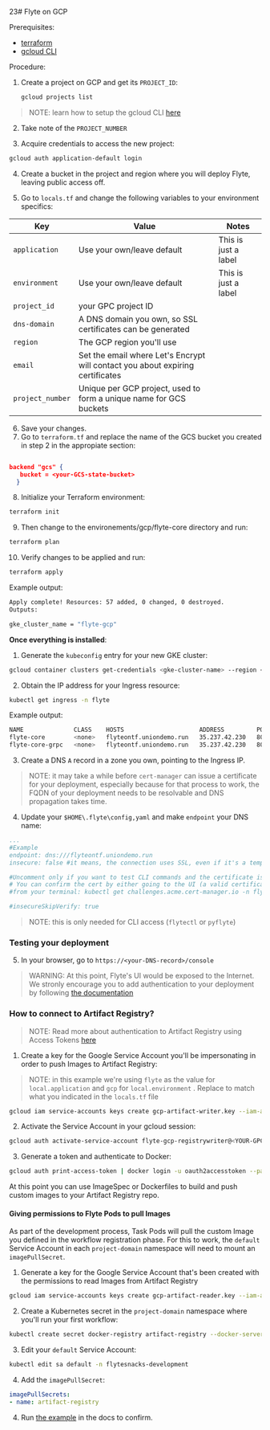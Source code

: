 23# Flyte on GCP

Prerequisites:

- [terraform](https://developer.hashicorp.com/terraform/tutorials/aws-get-started/install-cli#install-terraform)
- [gcloud CLI](https://cloud.google.com/sdk/docs/install)


Procedure:

1. Create a project on GCP and get its `PROJECT_ID`:

    ```bash
    gcloud projects list
    ```
>NOTE: learn how to setup the gcloud CLI [here](https://cloud.google.com/sdk/docs/initializing#initialize_the)

2. Take note of the `PROJECT_NUMBER`

3. Acquire credentials to access the new project:

```bash
gcloud auth application-default login
```

4. Create a bucket in the project and region where you will deploy Flyte, leaving public access off. 

5. Go to `locals.tf` and change the following variables to your environment specifics:

| Key      | Value |Notes |
| ----------- | ----------- |-----|
| `application`      | Use your own/leave default      |    This is just a label  |
| `environment`  | Use your own/leave default    |  This is just a label    |
| `project_id` | your GPC project ID |
`dns-domain` | A DNS domain you own, so SSL certificates can be generated|
|`region` | The GCP region you'll use |
|`email` | Set the email where Let's Encrypt will contact you about expiring certificates||
|`project_number` | Unique per GCP project, used to form a unique name for GCS buckets |

6. Save your changes.
7. Go to `terraform.tf` and replace the name of the GCS bucket you created in step 2 in the appropiate section:

```json

backend "gcs" {
   bucket = <your-GCS-state-bucket> 
  }

```

8. Initialize your Terraform environment:
```bash
terraform init
```
9. Then change to the environements/gcp/flyte-core directory and run:

```bash
terraform plan
```
10. Verify changes to be applied and run:
```bash
terraform apply
```
Example output:
```bash
Apply complete! Resources: 57 added, 0 changed, 0 destroyed.
Outputs:

gke_cluster_name = "flyte-gcp"
```
**Once everything is installed**:

1. Generate the `kubeconfig` entry for your new GKE cluster:

```bash
gcloud container clusters get-credentials <gke-cluster-name> --region <your-GCP-region> --project <your-project_id>
```

2. Obtain the IP address for your Ingress resource:

```bash
kubectl get ingress -n flyte
```

Example output:

```bash
NAME              CLASS    HOSTS                     ADDRESS         PORTS     AGE
flyte-core        <none>   flyteontf.uniondemo.run   35.237.42.230   80, 443   3m1s
flyte-core-grpc   <none>   flyteontf.uniondemo.run   35.237.42.230   80, 443   3m1s
```
3. Create a DNS `A` record in a zone you own, pointing to the Ingress IP.

>NOTE: it may take a while before `cert-manager` can issue a certificate for your deployment, especially because for that process to work,
the FQDN of your deployment needs to be resolvable and DNS propagation takes time. 

4. Update your `$HOME\.flyte\config,yaml` and make `endpoint` your DNS name:
```yaml
...
#Example
endpoint: dns:///flyteontf.uniondemo.run 
insecure: false #it means, the connection uses SSL, even if it's a temporary cert-manager cert.

#Uncomment only if you want to test CLI commands and the certificate is not generated yet.
# You can confirm the cert by either going to the UI (a valid certificate should be used) or
#from your terminal: kubectl get challenges.acme.cert-manager.io -n flyte (there should not be any pending challenge). With this flag enabled, SSL is still used but the client doesn't verify the certificate chain.

#insecureSkipVerify: true 
```

> NOTE: this is only needed for CLI access (`flytectl` or `pyflyte`)

### Testing your deployment

5. In your browser, go to `https://<your-DNS-record>/console`

> WARNING: At this point, Flyte's UI would be exposed to the Internet. We stronly encourage you to add authentication to your deployment by following [the documentation](https://docs.flyte.org/en/latest/deployment/configuration/auth_setup.html)

### How to connect to Artifact Registry?

>NOTE: Read more about authentication to Artifact Registry using Access Tokens [here](https://cloud.google.com/artifact-registry/docs/docker/authentication#token)
1. Create a key for the Google Service Account you'll be impersonating in order to push Images to Artifact Registry:

>NOTE: in this example we're using `flyte` as the value for `local.application` and `gcp` for `local.environment` . Replace to match what you indicated in the `locals.tf` file

```bash
gcloud iam service-accounts keys create gcp-artifact-writer.key --iam-account=flyte-gcp-registrywriter@flytetf8.iam.gserviceaccount.com
```

2. Activate the Service Account in your gcloud session:

```bash
gcloud auth activate-service-account flyte-gcp-registrywriter@<YOUR-GPC-PROJECT_ID>.iam.gserviceaccount.com --key-file=gcp-artifact-writer.key
```
3. Generate a token and authenticate to Docker:

```bash
gcloud auth print-access-token | docker login -u oauth2accesstoken --password-stdin https://<YOUR-GCP-REGION>-docker.pkg.dev
```
At this point you can use ImageSpec or Dockerfiles to build and push custom images to your Artifact Registry repo.

#### Giving permissions to Flyte Pods to pull Images

As part of the development process, Task Pods will pull the custom Image you defined in the workflow registration phase. For this to work, the `default` Service Account in each `project-domain` namespace will need to mount an `imagePullSecret`.

1. Generate a key for the Google Service Account that's been created with the permissions to read Images from Artifact Registry

```bash
gcloud iam service-accounts keys create gcp-artifact-reader.key --iam-account=flyte-gcp-flyteworkers@<YOUR-GCP-PROJECT_ID>.iam.gserviceaccount.com
```

2. Create a Kubernetes secret in the `project-domain` namespace where you'll run your first workflow:

```bash
kubectl create secret docker-registry artifact-registry --docker-server=https://<YOUR-GCP-REGION>-docker.pkg.dev --docker-email=flyte-gcp-flyteworkers@<YOUR-GCP-PROJECT>.iam.gserviceaccount.com --docker-username=_json_key --docker-password="$(cat gcp-artifact-reader.key)" --namespace flytesnacks-development
```

3. Edit your `default` Service Account:

```bash
kubectl edit sa default -n flytesnacks-development
```

4. Add the `imagePullSecret`:

```yaml
imagePullSecrets:
- name: artifact-registry
```
4. Run [the example](https://docs.flyte.org/projects/cookbook/en/latest/auto_examples/customizing_dependencies/image_spec.html#image-spec-example) in the docs to confirm.


